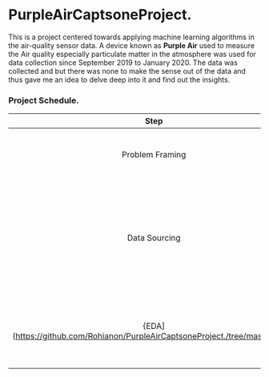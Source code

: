 # PurpleAirCaptsoneProject.
This is a project centered towards applying machine learning algorithms in the air-quality sensor data. A device known as **Purple Air** used to measure the Air quality especially particulate matter in the atmosphere was used for data collection since September 2019 to January 2020. The data was collected and but there was none to make the sense out of the data and thus gave me an idea to delve deep into it and find out the insights. 

### Project Schedule.

|Step|Desctiption|Tags|
|:-:|:-:|:-:|
|Problem Framing| A text file outlining the statement of the the problem.|![](https://camo.githubusercontent.com/430f01d81f0c5ecce47acd6e06bc0f95a700a0f6/68747470733a2f2f696d672e736869656c64732e696f2f62616467652f2d4769746875622d626c61636b)|
|Data Sourcing| Data was collected by Purple Air device from some of the mining sites in Kenya. About 94 csv files were used for the data storage.|![x](https://camo.githubusercontent.com/8eca8a42e5a6a429d93d51ac3c2c9d10061dd658/68747470733a2f2f696d672e736869656c64732e696f2f62616467652f2d507974686f6e2d677265656e)|
|{EDA](https://github.com/Rohianon/PurpleAirCaptsoneProject./tree/master/Data)|Feature exploration with much of visualizations to enhance data understanding.|![i](https://camo.githubusercontent.com/058058f4406b366009fbe512dfd4bf3f084fc7ac/68747470733a2f2f696d672e736869656c64732e696f2f62616467652f2d70616e6461732d313136433134)![p](https://camo.githubusercontent.com/c8435222910c755a4f9adcf0162830ccc3a66c42/68747470733a2f2f696d672e736869656c64732e696f2f62616467652f2d6d6174706c6f746c69622d313136433639) ![s](https://camo.githubusercontent.com/38a3d100e07eff010d4d9f6228f4b12a850144a9/68747470733a2f2f696d672e736869656c64732e696f2f62616467652f2d507974686f6e2d353643323845)|
